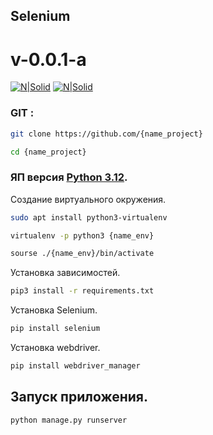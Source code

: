 ## Selenium
# v-0.0.1-a

[![N|Solid](https://www.python.org/static/img/python-logo.png)](https://www.python.org/)
[![N|Solid](https://git-scm.com/images/logo@2x.png)](https://git-scm.com/docs/git-apply)

### GIT :

```sh
git clone https://github.com/{name_project}

cd {name_project}
```

### ЯП версия [Python 3.12](https://www.python.org/).

Создание виртуального окружения.
```sh
sudo apt install python3-virtualenv

virtualenv -p python3 {name_env}

sourse ./{name_env}/bin/activate
```

Установка зависимостей.

```sh
pip3 install -r requirements.txt
```
Установка Selenium.

```sh
pip install selenium
```

Установка webdriver.

```sh
pip install webdriver_manager 
```


## Запуск приложения.

```sh
python manage.py runserver
```
